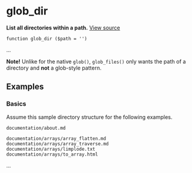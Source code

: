 
# glob_dir

**List all directories within a path.** [View source](https://bitbucket.org/Eiskis/baseline.php/src/default/source/glob/glob_dir.php?at=default)

	function glob_dir ($path = '')

...

**Note!** Unlike for the native `glob()`, `glob_files()` only wants the path of a directory and **not** a glob-style pattern.



## Examples

### Basics

Assume this sample directory structure for the following examples.

	documentation/about.md

	documentation/arrays/array_flatten.md
	documentation/arrays/array_traverse.md
	documentation/arrays/limplode.txt
	documentation/arrays/to_array.html

...
